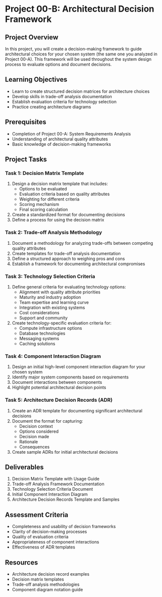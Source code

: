 # Project 00-B: Architectural Decision Framework

## Project Overview
In this project, you will create a decision-making framework to guide architectural choices for your chosen system (the same one you analyzed in Project 00-A). This framework will be used throughout the system design process to evaluate options and document decisions.

## Learning Objectives
- Learn to create structured decision matrices for architecture choices
- Develop skills in trade-off analysis documentation
- Establish evaluation criteria for technology selection
- Practice creating architecture diagrams

## Prerequisites
- Completion of Project 00-A: System Requirements Analysis
- Understanding of architectural quality attributes
- Basic knowledge of decision-making frameworks

## Project Tasks

### Task 1: Decision Matrix Template
1. Design a decision matrix template that includes:
   - Options to be evaluated
   - Evaluation criteria based on quality attributes
   - Weighting for different criteria
   - Scoring mechanism
   - Final scoring calculation
2. Create a standardized format for documenting decisions
3. Define a process for using the decision matrix

### Task 2: Trade-off Analysis Methodology
1. Document a methodology for analyzing trade-offs between competing quality attributes
2. Create templates for trade-off analysis documentation
3. Define a structured approach to weighing pros and cons
4. Establish a framework for documenting architectural compromises

### Task 3: Technology Selection Criteria
1. Define general criteria for evaluating technology options:
   - Alignment with quality attribute priorities
   - Maturity and industry adoption
   - Team expertise and learning curve
   - Integration with existing systems
   - Cost considerations
   - Support and community
2. Create technology-specific evaluation criteria for:
   - Compute infrastructure options
   - Database technologies
   - Messaging systems
   - Caching solutions

### Task 4: Component Interaction Diagram
1. Design an initial high-level component interaction diagram for your chosen system
2. Identify major system components based on requirements
3. Document interactions between components
4. Highlight potential architectural decision points

### Task 5: Architecture Decision Records (ADR)
1. Create an ADR template for documenting significant architectural decisions
2. Document the format for capturing:
   - Decision context
   - Options considered
   - Decision made
   - Rationale
   - Consequences
3. Create sample ADRs for initial architectural decisions

## Deliverables
1. Decision Matrix Template with Usage Guide
2. Trade-off Analysis Framework Documentation
3. Technology Selection Criteria Document
4. Initial Component Interaction Diagram
5. Architecture Decision Records Template and Samples

## Assessment Criteria
- Completeness and usability of decision frameworks
- Clarity of decision-making processes
- Quality of evaluation criteria
- Appropriateness of component interactions
- Effectiveness of ADR templates

## Resources
- Architecture decision record examples
- Decision matrix templates
- Trade-off analysis methodologies
- Component diagram notation guide